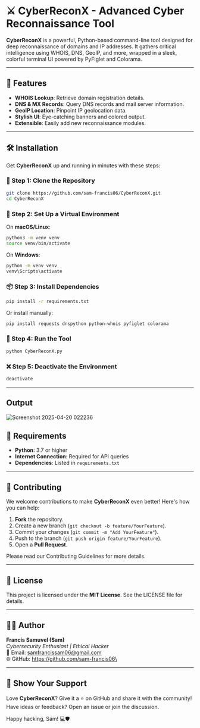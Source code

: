 # ⚔️ CyberReconX - Advanced Cyber Reconnaissance Tool

**CyberReconX** is a powerful, Python-based command-line tool designed for deep reconnaissance of domains and IP addresses. It gathers critical intelligence using WHOIS, DNS, GeoIP, and more, wrapped in a sleek, colorful terminal UI powered by PyFiglet and Colorama.

---

## 🚀 Features

- **WHOIS Lookup**: Retrieve domain registration details.
- **DNS & MX Records**: Query DNS records and mail server information.
- **GeoIP Location**: Pinpoint IP geolocation data.
- **Stylish UI**: Eye-catching banners and colored output.
- **Extensible**: Easily add new reconnaissance modules.

---

## 🛠️ Installation

Get **CyberReconX** up and running in minutes with these steps:

### 📁 Step 1: Clone the Repository

```bash
git clone https://github.com/sam-francis06/CyberReconX.git
cd CyberReconX
```

### 🧪 Step 2: Set Up a Virtual Environment

On **macOS/Linux**:

```bash
python3 -m venv venv
source venv/bin/activate
```

On **Windows**:

```bash
python -m venv venv
venv\Scripts\activate
```

### 📦 Step 3: Install Dependencies

```bash
pip install -r requirements.txt
```

Or install manually:

```bash
pip install requests dnspython python-whois pyfiglet colorama
```

### 🧠 Step 4: Run the Tool

```bash
python CyberReconX.py
```

### ❌ Step 5: Deactivate the Environment

```bash
deactivate
```

---

## Output

![Screenshot 2025-04-20 022236](https://github.com/user-attachments/assets/27b7b81b-d0b3-4ec9-9e32-99934dd64c82)


## 🧾 Requirements

- **Python**: 3.7 or higher
- **Internet Connection**: Required for API queries
- **Dependencies**: Listed in `requirements.txt`

---

## 🤝 Contributing

We welcome contributions to make **CyberReconX** even better! Here's how you can help:

1. **Fork** the repository.
2. Create a new branch (`git checkout -b feature/YourFeature`).
3. Commit your changes (`git commit -m "Add YourFeature"`).
4. Push to the branch (`git push origin feature/YourFeature`).
5. Open a **Pull Request**.

Please read our Contributing Guidelines for more details.

---

## 📄 License

This project is licensed under the **MIT License**. See the LICENSE file for details.

---

## 👨‍💻 Author

**Francis Samuvel (Sam)**\
*Cybersecurity Enthusiast | Ethical Hacker*\
📧 Email: samfrancissam06@gmail.com\
🌐 GitHub: https://github.com/sam-francis06\

---

## 🌟 Show Your Support

Love **CyberReconX**? Give it a ⭐ on GitHub and share it with the community! Have ideas or feedback? Open an issue or join the discussion.

Happy hacking, Sam! 💻🛡️

